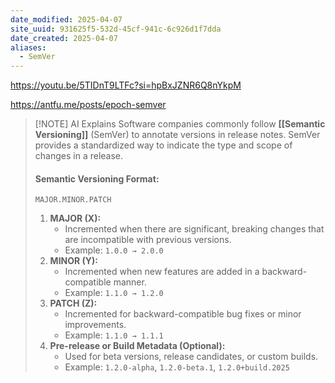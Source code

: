 ```yaml
---
date_modified: 2025-04-07
site_uuid: 931625f5-532d-45cf-941c-6c926d1f7dda
date_created: 2025-04-07
aliases:
  - SemVer
---
```


https://youtu.be/5TIDnT9LTFc?si=hpBxJZNR6Q8nYkpM

https://antfu.me/posts/epoch-semver
> [!NOTE] AI Explains
> Software companies commonly follow **[[Semantic Versioning]]** (SemVer) to annotate versions in release notes. SemVer provides a standardized way to indicate the type and scope of changes in a release.
> 
> #### **Semantic Versioning Format:**
> 
> `MAJOR.MINOR.PATCH`
> 
> 1. **MAJOR (X):**
>     - Incremented when there are significant, breaking changes that are incompatible with previous versions.
>     - Example: `1.0.0 → 2.0.0`
> 2. **MINOR (Y):**
>     - Incremented when new features are added in a backward-compatible manner.
>     - Example: `1.1.0 → 1.2.0`
> 3. **PATCH (Z):**
>     - Incremented for backward-compatible bug fixes or minor improvements.
>     - Example: `1.1.0 → 1.1.1`
> 4. **Pre-release or Build Metadata (Optional):**
>     - Used for beta versions, release candidates, or custom builds.
>     - Example: `1.2.0-alpha`, `1.2.0-beta.1`, `1.2.0+build.2025`
